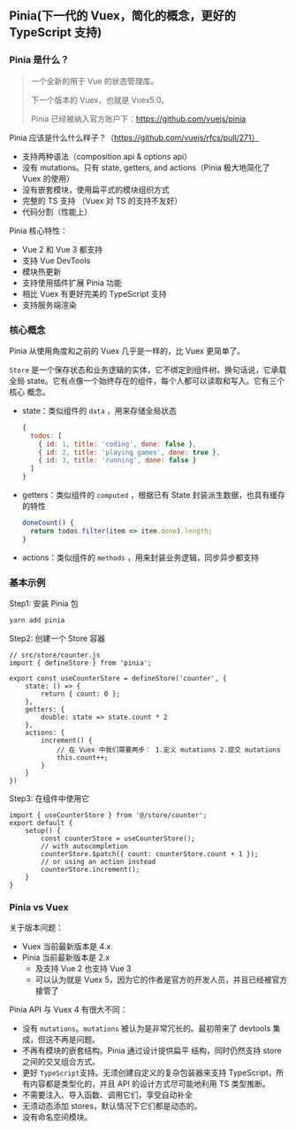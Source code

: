 ## Pinia(下一代的 Vuex，简化的概念，更好的 TypeScript 支持)

### Pinia 是什么？

> 一个全新的用于 Vue 的状态管理库。
>
> 下一个版本的 Vuex，也就是 Vuex5.0。
>
> Pinia 已经被纳入官方账户下：https://github.com/vuejs/pinia

Pinia 应该是什么什么样子？（https://github.com/vuejs/rfcs/pull/271）

* 支持两种语法（composition api & options api）
* 没有 mutations。只有 state, getters, and actions（Pinia 极大地简化了 Vuex 的使用）
* 没有嵌套模块，使用扁平式的模块组织方式
* 完整的 TS 支持 （Vuex 对 TS 的支持不友好）
* 代码分割（性能上）



Pinia 核心特性：

* Vue 2 和 Vue 3 都支持
* 支持 Vue DevTools
* 模块热更新
* 支持使用插件扩展 Pinia 功能
* 相比 Vuex 有更好完美的 TypeScript 支持
* 支持服务端渲染



### 核心概念

Pinia 从使用角度和之前的 Vuex 几乎是一样的，比 Vuex 更简单了。

`Store` 是一个保存状态和业务逻辑的实体，它不绑定到组件树。换句话说，它承载全局 state。它有点像一个始终存在的组件，每个人都可以读取和写入。它有三个核心 概念。

* state：类似组件的 `data` ，用来存储全局状态

  ```javascript
  {
    todos: [
      { id: 1, title: 'coding', done: false },
      { id: 2, title: 'playing games', done: true },
      { id: 3, title: 'running', done: false }
    ]
  }
  ```

* getters：类似组件的 `computed` ，根据已有 State 封装派生数据，也具有缓存的特性

  ```javascript
  doneCount() {
    return todos.filter(item => item.done).length;
  }
  ```

* actions：类似组件的 `methods` ，用来封装业务逻辑，同步异步都支持

### 基本示例

Step1: 安装 Pinia 包

```bash
yarn add pinia
```

Step2: 创建一个 Store 容器

```vue
// src/store/counter.js
import { defineStore } from 'pinia';

export const useCounterStore = defineStore('counter', {
	state: () => {
		return { count: 0 };
	},
	getters: {
		double: state => state.count * 2
	},
	actions: {
		increment() {
			// 在 Vuex 中我们需要两步： 1.定义 mutations 2.提交 mutations
			this.count++;
		}
	}
})
```

Step3: 在组件中使用它

```vue
import { useCounterStore } from '@/store/counter';
export default {
	setup() {
		const counterStore = useCounterStore();
		// with autocompletion
		counterStore.$patch({ count: counterStore.count + 1 });
		// or using an action instead
		counterStore.increment();
	}
}
```



### Pinia vs Vuex

关于版本问题：

* Vuex 当前最新版本是 4.x
* Pinia 当前最新版本是 2.x
  * 及支持 Vue 2 也支持 Vue 3
  * 可以认为就是 Vuex 5，因为它的作者是官方的开发人员，并且已经被官方接管了



Pinia API 与 Vuex 4 有很大不同：

* 没有 `mutations`。`mutations` 被认为是非常冗长的。最初带来了 devtools 集成，但这不再是问题。
* 不再有模块的嵌套结构。Pinia 通过设计提供扁平 结构，同时仍然支持 store 之间的交叉组合方式。
* 更好 `TypeScript`支持。无须创建自定义的复杂包装器来支持 TypeScript，所有内容都是类型化的，并且 API 的设计方式尽可能地利用 TS 类型推断。
* 不需要注入、导入函数、调用它们，享受自动补全
* 无须动态添加 stores，默认情况下它们都是动态的。
* 没有命名空间模块。